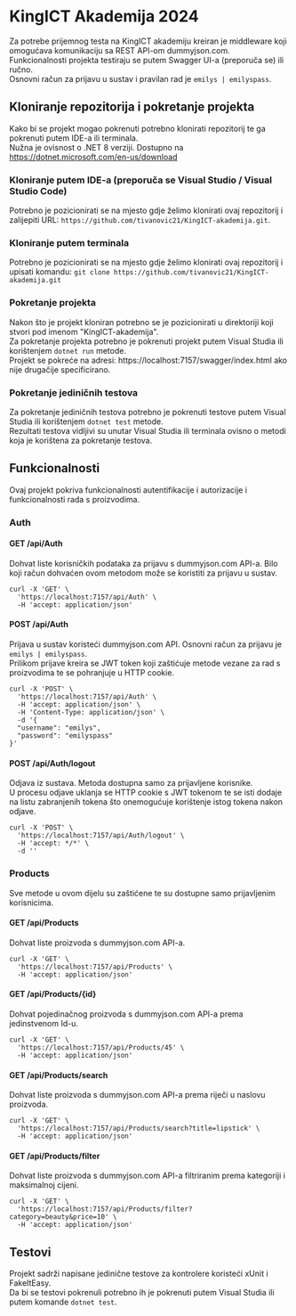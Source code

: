 # KingICT Akademija 2024

Za potrebe prijemnog testa na KingICT akademiju kreiran je middleware koji omogućava komunikaciju sa REST API-om dummyjson.com.<br>
Funkcionalnosti projekta testiraju se putem Swagger UI-a (preporuča se) ili ručno.<br>
Osnovni račun za prijavu u sustav i pravilan rad je ```emilys | emilyspass```. 

## Kloniranje repozitorija i pokretanje projekta
Kako bi se projekt mogao pokrenuti potrebno klonirati repozitorij te ga pokrenuti putem IDE-a ili terminala. <br>
Nužna je ovisnost o .NET 8 verziji. Dostupno na https://dotnet.microsoft.com/en-us/download 

### Kloniranje putem IDE-a (preporuča se Visual Studio / Visual Studio Code)
Potrebno je pozicionirati se na mjesto gdje želimo klonirati ovaj repozitorij i zalijepiti URL: ```https://github.com/tivanovic21/KingICT-akademija.git```. 

### Kloniranje putem terminala
Potrebno je pozicionirati se na mjesto gdje želimo klonirati ovaj repozitorij i upisati komandu:
 ``` git clone https://github.com/tivanovic21/KingICT-akademija.git ```

### Pokretanje projekta
Nakon što je projekt kloniran potrebno se je pozicionirati u direktoriji koji stvori pod imenom "KingICT-akademija".<br>
Za pokretanje projekta potrebno je pokrenuti projekt putem Visual Studia ili korištenjem ```dotnet run``` metode.<br>
Projekt se pokreće na adresi: https://localhost:7157/swagger/index.html ako nije drugačije specificirano. 

### Pokretanje jediničnih testova
Za pokretanje jediničnih testova potrebno je pokrenuti testove putem Visual Studia ili korištenjem ```dotnet test``` metode.<br>
Rezultati testova vidljivi su unutar Visual Studia ili terminala ovisno o metodi koja je korištena za pokretanje testova. 

## Funkcionalnosti 

Ovaj projekt pokriva funkcionalnosti autentifikacije i autorizacije i funkcionalnosti rada s proizvodima. <br>

### Auth
#### GET /api/Auth
Dohvat liste korisničkih podataka za prijavu s dummyjson.com API-a. Bilo koji račun dohvaćen ovom metodom može se koristiti za prijavu u sustav. 
```
curl -X 'GET' \
  'https://localhost:7157/api/Auth' \
  -H 'accept: application/json'
```

#### POST /api/Auth
Prijava u sustav koristeći dummyjson.com API. Osnovni račun za prijavu je ```emilys | emilyspass```.<br>
Prilikom prijave kreira se JWT token koji zaštićuje metode vezane za rad s proizvodima te se pohranjuje u HTTP cookie. 
```
curl -X 'POST' \
  'https://localhost:7157/api/Auth' \
  -H 'accept: application/json' \
  -H 'Content-Type: application/json' \
  -d '{
  "username": "emilys",
  "password": "emilyspass"
}'
```

#### POST /api/Auth/logout
Odjava iz sustava. Metoda dostupna samo za prijavljene korisnike.<br>
U procesu odjave uklanja se HTTP cookie s JWT tokenom te se isti dodaje na listu zabranjenih tokena što onemogućuje korištenje istog tokena nakon odjave. 
```
curl -X 'POST' \
  'https://localhost:7157/api/Auth/logout' \
  -H 'accept: */*' \
  -d ''
```

### Products
Sve metode u ovom dijelu su zaštićene te su dostupne samo prijavljenim korisnicima. 
#### GET /api/Products
Dohvat liste proizvoda s dummyjson.com API-a.
```
curl -X 'GET' \
  'https://localhost:7157/api/Products' \
  -H 'accept: application/json'
```
#### GET /api/Products/{id}
Dohvat pojedinačnog proizvoda s dummyjson.com API-a prema jedinstvenom Id-u. 
```
curl -X 'GET' \
  'https://localhost:7157/api/Products/45' \
  -H 'accept: application/json'
```
#### GET /api/Products/search
Dohvat liste proizvoda s dummyjson.com API-a prema riječi u naslovu proizvoda.
```
curl -X 'GET' \
  'https://localhost:7157/api/Products/search?title=lipstick' \
  -H 'accept: application/json'
```
#### GET /api/Products/filter
Dohvat liste proizvoda s dummyjson.com API-a filtriranim prema kategoriji i maksimalnoj cijeni.
```
curl -X 'GET' \
  'https://localhost:7157/api/Products/filter?category=beauty&price=10' \
  -H 'accept: application/json'
```

## Testovi
Projekt sadrži napisane jedinične testove za kontrolere koristeći xUnit i FakeItEasy.<br>
Da bi se testovi pokrenuli potrebno ih je pokrenuti putem Visual Studia ili putem komande ```dotnet test```. 
